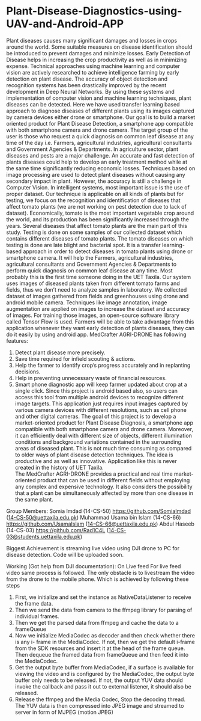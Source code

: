 # Plant-Disease-Diagnostics-using-UAV-and-Android-APP
Plant diseases causes many significant damages and losses in crops around the world. Some suitable measures on disease identification should be introduced to prevent damages and minimize losses. Early Detection of Disease helps in increasing the crop productivity as well as in minimizing expense. Technical approaches using machine learning and computer vision are actively researched to achieve intelligence farming by early detection on plant disease. The accuracy of object detection and recognition systems has been drastically improved by the recent development in Deep Neural Networks. By using these systems and implementation of computer vision and machine learning techniques, plant diseases can be detected. Here we have used transfer learning based approach to diagnose diseases of different plants using its images captured by camera devices either drone or smartphone. Our goal is to build a market oriented product for Plant Disease Detection, a smartphone app compatible with both smartphone camera and drone camera. The target group of the user is those who request a quick diagnosis on common leaf disease at any time of the day i.e. Farmers, agricultural industries, agricultural consultants and Government Agencies &amp; Departments.
In agriculture sector, plant diseases and pests are a major challenge. An accurate and fast detection of plants diseases could help to develop an early treatment method while at the same time significantly reducing economic losses. 
Techniques based on image processing are used to detect plant diseases without causing any secondary impact in plant. However, the accuracy is still a challenge in Computer Vision. In intelligent systems, most important issue is the use of proper dataset. Our technique is applicable on all kinds of plants but for testing, we focus on the recognition and identification of diseases that affect tomato plants (we are not working on pest detection due to lack of dataset). Economically, tomato is the most important vegetable crop around the world, and its production has been significantly increased through the years. Several diseases that affect tomato plants are the main part of this study. Testing is done on some samples of our collected dataset which contains different diseases of tomato plants. The tomato diseases on which testing is done are late blight and bacterial spot. 
It is a transfer learning-based approach in order to detect diseases in tomato plants using drone or smartphone camera. It will help the Farmers, agricultural industries, agricultural consultants and Government Agencies & Departments to perform quick diagnosis on common leaf disease at any time. Most probably this is the first time someone doing in the UET Taxila.
Our system uses images of diseased plants taken from different tomato farms and fields, thus we don’t need to analyze samples in laboratory. We collected dataset of images gathered from fields and greenhouses using drone and android mobile camera. Techniques like image annotation, image augmentation are applied on images to increase the dataset and accuracy of images. For training those images, an open-source software library called Tensor Flow is used. Farmers will be able to take advantage from this application whenever they want early detection of plants diseases, they can do it easily by using android app. 
MedCrafter AGRI-DRONE has following features: 
1.	Detect plant disease more precisely. 
2.	Save time required for infield scouting & actions. 
3.	Help the farmer to identify crop’s progress accurately and in replanting decisions. 
4.	Help in preventing unnecessary waste of financial resources. 
5.	Smart phone diagnostic app will keep farmer updated about crop at a single click. 
Since this project is android based also, so users can access this tool from multiple android devices to recognize different image targets. This application just requires input images captured by various camera devices with different resolutions, such as cell phone and other digital cameras. The goal of this project is to develop a market-oriented product for Plant Disease Diagnosis, a smartphone app compatible with both smartphone camera and drone camera. Moreover, it can efficiently deal with different size of objects, different illumination conditions and background variations contained in the surrounding areas of diseased plant. This is not much time consuming as compared to older ways of plant disease detection techniques. The idea is productive and as well as innovative. Application like this is never created in the history of UET Taxila.  
The MedCrafter AGRI-DRONE provides a practical and real time market-oriented product that can be used in different fields without employing any complex and expensive technology. It also considers the possibility that a plant can be simultaneously affected by more than one disease in the same plant.  

Group Members: 
Somia Imdad (14-CS-50) https://github.com/SomiaImdad (14-CS-50@uettaxila.edu.pk)
Muhammad Usama bin Islam (14-CS-66) https://github.com/UsamaIslam (14-CS-66@uettaxila.edu.pk)
Abdul Haseeb (14-CS-03) https://github.com/Rad1C4L (14-CS-03@students.uettaxila.edu.pk)

Biggest Achievement is streaming live video using DJI drone to PC for disease detection. 
Code will be uploaded soon.

Working (Got help from DJI documentation):
On Live feed
For live feed video same process is followed. The only obstacle is to livestream the video 
from the drone to the mobile phone. Which is achieved by following these steps
1. First, we initialize and set the instance as NativeDataListener to receive the frame 
data.
2. Then we send the data from camera to the ffmpeg library for parsing of individual 
frames.
3. Then we get the parsed data from ffmpeg and cache the data to a frameQueue
4. Now we initialize MediaCodec as decoder and then check whether there is any i-
frame in the MediaCodec. If not, then we get the default i-frame from the SDK 
resources and insert it at the head of the frame queue. Then dequeue the framed data 
from frameQueue and then feed it into the MediaCodec.
5. Get the output byte buffer from MediaCodec, if a surface is available for viewing the 
video and is configured by the MediaCodec, the output byte buffer only needs to be 
released. If not, the output YUV data should invoke the callback and pass it out to 
external listener, it should also be released.
6. Release the ffmpeg and the Media Codec, Stop the decoding thread.
The YUV data is then compressed into JPEG image and streamed to server in form of 
MJPEG (motion JPEG)
